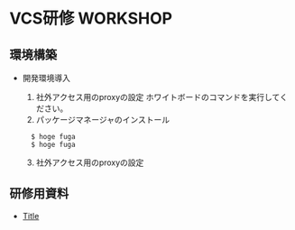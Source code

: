 # VCS研修 WORKSHOP

## 環境構築

* 開発環境導入
  1. 社外アクセス用のproxyの設定
    ホワイトボードのコマンドを実行してください。
  2. パッケージマネージャのインストール

  ```
    $ hoge fuga
    $ hoge fuga
  ```

  3. 社外アクセス用のproxyの設定

## 研修用資料
* [Title](https://github.com/umiyosh/git/blob/master/README.md)


